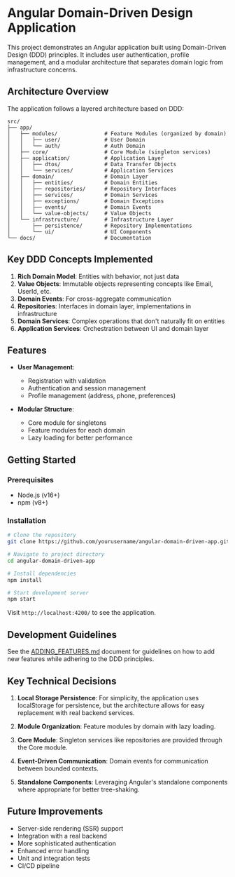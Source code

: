 # Angular Domain-Driven Design Application

This project demonstrates an Angular application built using Domain-Driven Design (DDD) principles. It includes user authentication, profile management, and a modular architecture that separates domain logic from infrastructure concerns.

## Architecture Overview

The application follows a layered architecture based on DDD:

```
src/
├── app/
│   ├── modules/               # Feature Modules (organized by domain)
│   │   ├── user/              # User Domain
│   │   └── auth/              # Auth Domain
│   ├── core/                  # Core Module (singleton services)
│   ├── application/           # Application Layer
│   │   ├── dtos/              # Data Transfer Objects
│   │   └── services/          # Application Services
│   ├── domain/                # Domain Layer
│   │   ├── entities/          # Domain Entities
│   │   ├── repositories/      # Repository Interfaces
│   │   ├── services/          # Domain Services
│   │   ├── exceptions/        # Domain Exceptions
│   │   ├── events/            # Domain Events
│   │   └── value-objects/     # Value Objects
│   └── infrastructure/        # Infrastructure Layer
│       ├── persistence/       # Repository Implementations
│       └── ui/                # UI Components
└── docs/                      # Documentation
```

## Key DDD Concepts Implemented

1. **Rich Domain Model**: Entities with behavior, not just data
2. **Value Objects**: Immutable objects representing concepts like Email, UserId, etc.
3. **Domain Events**: For cross-aggregate communication
4. **Repositories**: Interfaces in domain layer, implementations in infrastructure
5. **Domain Services**: Complex operations that don't naturally fit on entities
6. **Application Services**: Orchestration between UI and domain layer

## Features

- **User Management**:
  - Registration with validation
  - Authentication and session management
  - Profile management (address, phone, preferences)

- **Modular Structure**:
  - Core module for singletons
  - Feature modules for each domain
  - Lazy loading for better performance

## Getting Started

### Prerequisites

- Node.js (v16+)
- npm (v8+)

### Installation

```bash
# Clone the repository
git clone https://github.com/yourusername/angular-domain-driven-app.git

# Navigate to project directory
cd angular-domain-driven-app

# Install dependencies
npm install

# Start development server
npm start
```

Visit `http://localhost:4200/` to see the application.

## Development Guidelines

See the [ADDING_FEATURES.md](./docs/ADDING_FEATURES.md) document for guidelines on how to add new features while adhering to the DDD principles.

## Key Technical Decisions

1. **Local Storage Persistence**: For simplicity, the application uses localStorage for persistence, but the architecture allows for easy replacement with real backend services.

2. **Module Organization**: Feature modules by domain with lazy loading.

3. **Core Module**: Singleton services like repositories are provided through the Core module.

4. **Event-Driven Communication**: Domain events for communication between bounded contexts.

5. **Standalone Components**: Leveraging Angular's standalone components where appropriate for better tree-shaking.

## Future Improvements

- Server-side rendering (SSR) support
- Integration with a real backend
- More sophisticated authentication
- Enhanced error handling
- Unit and integration tests
- CI/CD pipeline
